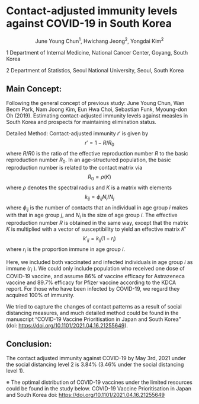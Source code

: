 
# Contact-adjusted immunity levels against COVID-19 in South Korea

$$
\text{June Young Chun}^{1}\text{, Hwichang Jeong}^{2}\text{, Yongdai Kim}^{2}
$$

1 Department of Internal Medicine, National Cancer Center, Goyang, South Korea

2 Department of Statistics, Seoul National University, Seoul, South Korea

## Main Concept: 
Following the general concept of previous study:
June Young Chun, Wan Beom Park, Nam Joong Kim, Eun Hwa Choi, Sebastian Funk, Myoung-don Oh (2019). Estimating contact-adjusted immunity levels against measles in South Korea and prospects for maintaining elimination status.

Detailed Method:
Contact-adjusted immunity $r'$ is given by
$$r'=1−R/R_{0}$$
where $R/R0$ is the ratio of the effective reproduction number $R$ to the basic reproduction number $R_{0}$.
In an age-structured population, the basic reproduction number is related to the contact matrix via
$$
R_{0}=\rho(K)
$$
where $\rho$ denotes the spectral radius and $K$ is a matrix with elements
$$
k_{ij}=ϕ_{ij}N_{i}/N_{j}
$$
where $ϕ_{ij}$ is the number of contacts that an individual in age group $i$ makes with that in age group $j$, and $N_{i}$ is the size of age group $i$. The effective reproduction number $R$ is obtained in the same way, except that the matrix $K$ is multiplied with a vector of susceptibility to yield an effective matrix $K'$
$$
k'_{ij}=k_{ij}(1−r_{i})
$$
where $r_{i}$ is the proportion immune in age group $i$.

Here, we included both vaccinated and infected individuals in age group $i$ as immune ($r_{i}$ ). We could only include population who received one dose of COVID-19 vaccine, and assume 86% of vaccine efficacy for Astrazeneca vaccine and 89.7% efficacy for Pfizer vaccine according to the KDCA report. For those who have been infected by COVID-19, we regard they acquired 100% of immunity. 

We tried to capture the changes of contact patterns as a result of social distancing measures, and much detailed method could be found in the manuscript “COVID-19 Vaccine Prioritisation in Japan and South Korea” (doi: https://doi.org/10.1101/2021.04.16.21255649). 

## Conclusion:
The contact adjusted immunity against COVID-19 by May 3rd, 2021 under the social distancing level 2 is 3.84% (3.46% under the social distancing level 1). 

※ The optimal distribution of COVID-19 vaccines under the limited resources could be found in the study below. 
COVID-19 Vaccine Prioritisation in Japan and South Korea
doi: https://doi.org/10.1101/2021.04.16.21255649

